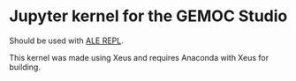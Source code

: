 # Jupyter kernel for the GEMOC Studio

Should be used with [ALE REPL](https://github.com/pjeanjean/ale-repl).

This kernel was made using Xeus and requires Anaconda with Xeus for building.

